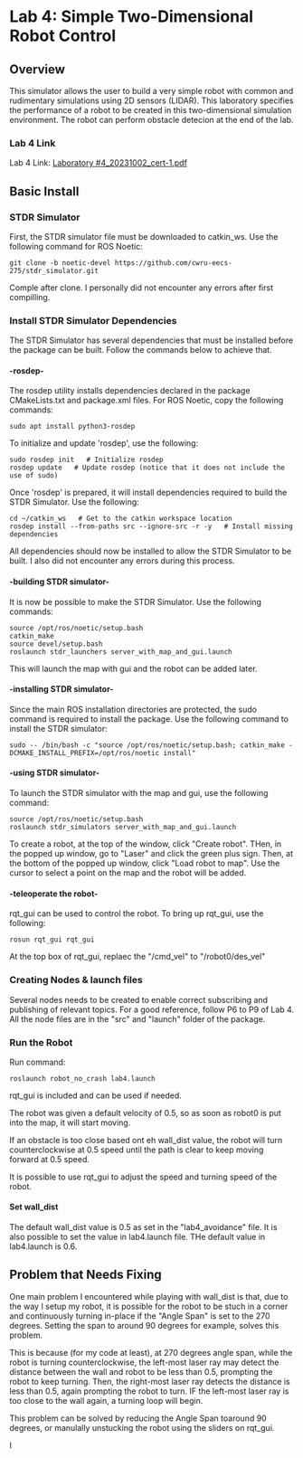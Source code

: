 # Lab 4: Simple Two-Dimensional Robot Control

## Overview

This simulator allows the user to build a very simple robot with common and rudimentary simulations using 2D sensors (LIDAR). This laboratory specifies the performance of a robot to be created in this two-dimensional simulation environment. The robot can perform obstacle detecion at the end of the lab.

### Lab 4 Link

Lab 4 Link: [Laboratory #4_20231002_cert-1.pdf](https://canvas.case.edu/courses/38747/assignments/509273)

## Basic Install

### STDR Simulator

First, the STDR simulator file must be downloaded to catkin_ws. Use the following command for ROS Noetic:

	git clone -b noetic-devel https://github.com/cwru-eecs-275/stdr_simulator.git
	
Comple after clone. I personally did not encounter any errors after first compilling.

### Install STDR Simulator Dependencies

The STDR Simulator has several dependencies that must be installed before the package can be built. Follow the commands below to achieve that.

#### -rosdep-

The rosdep utility installs dependencies declared in the package CMakeLists.txt and package.xml files. For ROS Noetic, copy the following commands:

	sudo apt install python3-rosdep
	
To initialize and update 'rosdep', use the following:

	sudo rosdep init   # Initialize rosdep
	rosdep update   # Update rosdep (notice that it does not include the use of sudo)	
	
Once 'rosdep' is prepared, it will install dependencies required to build the STDR Simulator. Use the following:

	cd ~/catkin_ws   # Get to the catkin workspace location
	rosdep install --from-paths src --ignore-src -r -y   # Install missing dependencies
	
All dependencies should now be installed to allow the STDR Simulator to be built. I also did not encounter any errors during this process.

#### -building STDR simulator-

It is now be possible to make the STDR Simulator. Use the following commands:

	source /opt/ros/noetic/setup.bash
	catkin_make
	source devel/setup.bash
	roslaunch stdr_launchers server_with_map_and_gui.launch 
	
This will launch the map with gui and the robot can be added later.

#### -installing STDR simulator-

Since the main ROS installation directories are protected, the sudo command is required to install the package. Use the following command to install the STDR simulator:

	sudo -- /bin/bash -c "source /opt/ros/noetic/setup.bash; catkin_make -DCMAKE_INSTALL_PREFIX=/opt/ros/noetic install"
	
#### -using STDR simulator-

To launch the STDR simulator with the map and gui, use the following command:

	source /opt/ros/noetic/setup.bash
	roslaunch stdr_simulators server_with_map_and_gui.launch
	
To create a robot, at the top of the window, click "Create robot". THen, in the popped up window, go to "Laser" and click the green plus sign. Then, at the bottom of the popped up window, click "Load robot to map". Use the cursor to select a point on the map and the robot will be added. 

#### -teleoperate the robot-

rqt_gui can be used to control the robot. To bring up rqt_gui, use the following:

	rosun rqt_gui rqt_gui
	
At the top box of rqt_gui, replaec the "/cmd_vel" to "/robot0/des_vel"

### Creating Nodes & launch files

Several nodes needs to be created to enable correct subscribing and publishing of relevant topics. For a good reference, follow P6 to P9 of Lab 4. All the node files are in the "src" and "launch" folder of the package.

### Run the Robot

Run command:

	roslaunch robot_no_crash lab4.launch
	
rqt_gui is included and can be used if needed.

The robot was given a default velocity of 0.5, so as soon as robot0 is put into the map, it will start moving. 

If an obstacle is too close based ont eh wall_dist value, the robot will turn counterclockwise at 0.5 speed until the path is clear to keep moving forward at 0.5 speed. 

It is possible to use rqt_gui to adjust the speed and turning speed of the robot. 

#### Set wall_dist

The default wall_dist value is 0.5 as set in the "lab4_avoidance" file. It is also possible to set the value in lab4.launch file. THe default value in lab4.launch is 0.6. 

## Problem that Needs Fixing

One main problem I encountered while playing with wall_dist is that, due to the way I setup my robot, it is possible for the robot to be stuch in a corner and continuously turning in-place if the "Angle Span" is set to the 270 degrees. Setting the span to around 90 degrees for example, solves this problem. 

This is because (for my code at least), at 270 degrees angle span, while the robot is turning counterclockwise, the left-most laser ray may detect the distance between the wall and robot to be less than 0.5, prompting the robot to keep turning. Then, the right-most laser ray detects the distance is less than 0.5, again prompting the robot to turn. IF the left-most laser ray is too close to the wall again, a turning loop will begin. 

This problem can be solved by reducing the Angle Span toaround 90 degrees, or manulally unstucking the robot using the sliders on rqt_gui.

I
